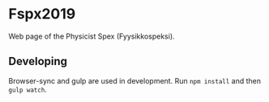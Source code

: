 # Fspx2019
Web page of the Physicist Spex (Fyysikkospeksi).

## Developing
Browser-sync and gulp are used in development. Run `npm install` and then `gulp watch`.
